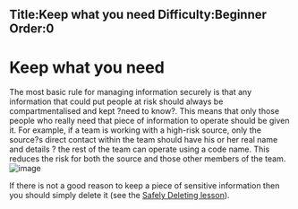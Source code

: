 Title:Keep what you need
Difficulty:Beginner
Order:0
---
# Keep what you need

The most basic rule for managing information securely is that any information that could put people at risk should always be compartmentalised and kept ?need to know?. This means that only those people who really need that piece of information to operate should be given it. For example, if a team is working with a high-risk source, only the source?s direct contact within the team should have his or her real name and details ? the rest of the team can operate using a code name. This reduces the risk for both the source and those other members of the team.
![image](managing_information1.png)

If there is not a good reason to keep a piece of sensitive information then you should simply delete it (see the [Safely Deleting lesson](umbrella://lesson/safely-deleting)).